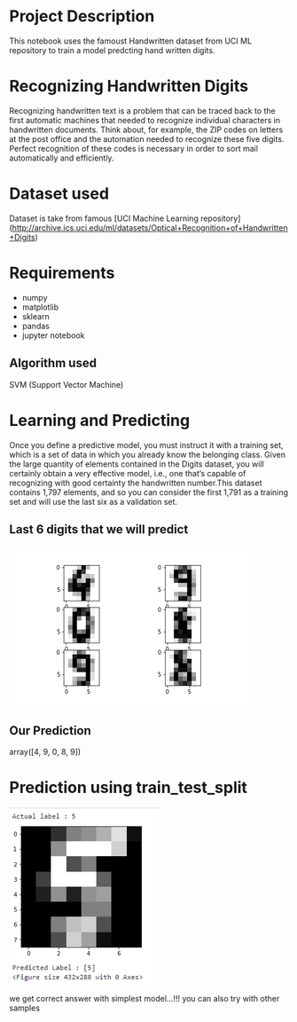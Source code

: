 # Project Description
This notebook uses the famoust Handwritten dataset from UCI ML repository to train a model predcting hand written digits.

# Recognizing Handwritten Digits
Recognizing handwritten text is a problem that can be traced back to the first automatic
machines that needed to recognize individual characters in handwritten documents.
Think about, for example, the ZIP codes on letters at the post office and the automation
needed to recognize these five digits. Perfect recognition of these codes is necessary in
order to sort mail automatically and efficiently.

# Dataset used
Dataset is take from famous [UCI Machine Learning repository] (http://archive.ics.uci.edu/ml/datasets/Optical+Recognition+of+Handwritten+Digits)

# Requirements
* numpy
* matplotlib
* sklearn
* pandas
* jupyter notebook

## Algorithm used
SVM (Support Vector Machine)

# Learning and Predicting 
Once you define a predictive model, you must instruct it
with a training set, which is a set of data in which you already know the belonging class.
Given the large quantity of elements contained in the Digits dataset, you will certainly
obtain a very effective model, i.e., one that’s capable of recognizing with good certainty
the handwritten number.This dataset contains 1,797 elements, and so you can consider the first 1,791 as a
training set and will use the last six as a validation set.

## Last 6 digits that we will predict
![](img2.png)

## Our Prediction
 array([4, 9, 0, 8, 9])

# Prediction using train_test_split
![](img6.png)

we get correct answer with simplest model…!!! you can also try with other samples
